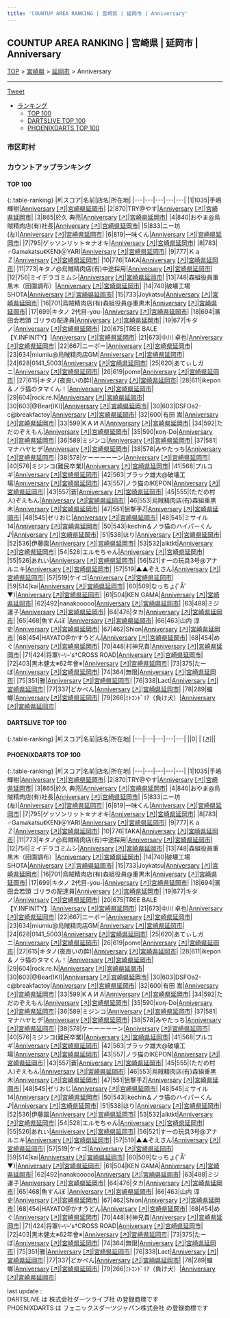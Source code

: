 ```yaml
---
title: 'COUNTUP AREA RANKING | 宮崎県 | 延岡市 | Anniversary'
---
```

## COUNTUP AREA RANKING | 宮崎県 | 延岡市 | Anniversary

[TOP](/darts/rank/) > [宮崎県](/darts/rank/宮崎県/) > [延岡市](/darts/rank/宮崎県/延岡市/) > Anniversary

___

<a href="https://twitter.com/share?ref_src=twsrc%5Etfw" data-text="COUNTUP AREA RANKING | 宮崎県延岡市Anniversary" class="twitter-share-button" data-hashtags="DARTSLIVE,PHOENIXDARTS,darts,ダーツ" data-show-count="false">Tweet</a>

* [ランキング](#カウントアップランキング)
    * [TOP 100](#top-100)
    * [DARTSLIVE TOP 100](#dartslive-top-100)
    * [PHOENIXDARTS TOP 100](#phoenixdarts-top-100)

### 市区町村

<ul>

</ul>

### カウントアップランキング

#### TOP 100



{:.table-ranking}
|#|スコア|名前|店名|所在地|
|---|---|---|---|---|
|1|1035|<span class="rank-name-pd"><span class="pro-icon-pd"></span>手嶋 輝樹</span>|<a href="/darts/rank/shops/47384.html">Anniversary</a> <a href="https://vs.phoenixdarts.com/jp/shop/shopDetailInfo/s_47384?s_seq=47384">[↗]</a>|<a href="/darts/rank/宮崎県/延岡市">宮崎県延岡市</a>|
|2|870|<span class="rank-name-pd">TRY@やす</span>|<a href="/darts/rank/shops/47384.html">Anniversary</a> <a href="https://vs.phoenixdarts.com/jp/shop/shopDetailInfo/s_47384?s_seq=47384">[↗]</a>|<a href="/darts/rank/宮崎県/延岡市">宮崎県延岡市</a>|
|3|865|<span class="rank-name-pd"><span class="pro-icon-pd"></span>於久 典亮</span>|<a href="/darts/rank/shops/47384.html">Anniversary</a> <a href="https://vs.phoenixdarts.com/jp/shop/shopDetailInfo/s_47384?s_seq=47384">[↗]</a>|<a href="/darts/rank/宮崎県/延岡市">宮崎県延岡市</a>|
|4|840|<span class="rank-name-pd">おやま@烏賊精肉店(有)社長</span>|<a href="/darts/rank/shops/47384.html">Anniversary</a> <a href="https://vs.phoenixdarts.com/jp/shop/shopDetailInfo/s_47384?s_seq=47384">[↗]</a>|<a href="/darts/rank/宮崎県/延岡市">宮崎県延岡市</a>|
|5|833|<span class="rank-name-pd">ニー坊(左)</span>|<a href="/darts/rank/shops/47384.html">Anniversary</a> <a href="https://vs.phoenixdarts.com/jp/shop/shopDetailInfo/s_47384?s_seq=47384">[↗]</a>|<a href="/darts/rank/宮崎県/延岡市">宮崎県延岡市</a>|
|6|819|<span class="rank-name-pd">一味くん</span>|<a href="/darts/rank/shops/47384.html">Anniversary</a> <a href="https://vs.phoenixdarts.com/jp/shop/shopDetailInfo/s_47384?s_seq=47384">[↗]</a>|<a href="/darts/rank/宮崎県/延岡市">宮崎県延岡市</a>|
|7|795|<span class="rank-name-pd">ゲッソンリット☆ナオキ</span>|<a href="/darts/rank/shops/47384.html">Anniversary</a> <a href="https://vs.phoenixdarts.com/jp/shop/shopDetailInfo/s_47384?s_seq=47384">[↗]</a>|<a href="/darts/rank/宮崎県/延岡市">宮崎県延岡市</a>|
|8|783|<span class="rank-name-pd">♂Gamakatsu《KEN》＠YARI</span>|<a href="/darts/rank/shops/47384.html">Anniversary</a> <a href="https://vs.phoenixdarts.com/jp/shop/shopDetailInfo/s_47384?s_seq=47384">[↗]</a>|<a href="/darts/rank/宮崎県/延岡市">宮崎県延岡市</a>|
|9|777|<span class="rank-name-pd">ＫａＺ</span>|<a href="/darts/rank/shops/47384.html">Anniversary</a> <a href="https://vs.phoenixdarts.com/jp/shop/shopDetailInfo/s_47384?s_seq=47384">[↗]</a>|<a href="/darts/rank/宮崎県/延岡市">宮崎県延岡市</a>|
|10|776|<span class="rank-name-pd">TAKA</span>|<a href="/darts/rank/shops/47384.html">Anniversary</a> <a href="https://vs.phoenixdarts.com/jp/shop/shopDetailInfo/s_47384?s_seq=47384">[↗]</a>|<a href="/darts/rank/宮崎県/延岡市">宮崎県延岡市</a>|
|11|773|<span class="rank-name-pd">キタノ@烏賊精肉店(有)中途採用</span>|<a href="/darts/rank/shops/47384.html">Anniversary</a> <a href="https://vs.phoenixdarts.com/jp/shop/shopDetailInfo/s_47384?s_seq=47384">[↗]</a>|<a href="/darts/rank/宮崎県/延岡市">宮崎県延岡市</a>|
|12|756|<span class="rank-name-pd">ミイデラゴミムシ</span>|<a href="/darts/rank/shops/47384.html">Anniversary</a> <a href="https://vs.phoenixdarts.com/jp/shop/shopDetailInfo/s_47384?s_seq=47384">[↗]</a>|<a href="/darts/rank/宮崎県/延岡市">宮崎県延岡市</a>|
|13|748|<span class="rank-name-pd">森組役員重黒木（田園調布）</span>|<a href="/darts/rank/shops/47384.html">Anniversary</a> <a href="https://vs.phoenixdarts.com/jp/shop/shopDetailInfo/s_47384?s_seq=47384">[↗]</a>|<a href="/darts/rank/宮崎県/延岡市">宮崎県延岡市</a>|
|14|740|<span class="rank-name-pd">破壊工場　SHOTA</span>|<a href="/darts/rank/shops/47384.html">Anniversary</a> <a href="https://vs.phoenixdarts.com/jp/shop/shopDetailInfo/s_47384?s_seq=47384">[↗]</a>|<a href="/darts/rank/宮崎県/延岡市">宮崎県延岡市</a>|
|15|733|<span class="rank-name-pd">Joykatsu</span>|<a href="/darts/rank/shops/47384.html">Anniversary</a> <a href="https://vs.phoenixdarts.com/jp/shop/shopDetailInfo/s_47384?s_seq=47384">[↗]</a>|<a href="/darts/rank/宮崎県/延岡市">宮崎県延岡市</a>|
|16|701|<span class="rank-name-pd">烏賊精肉店(有)森組役員@重黒木</span>|<a href="/darts/rank/shops/47384.html">Anniversary</a> <a href="https://vs.phoenixdarts.com/jp/shop/shopDetailInfo/s_47384?s_seq=47384">[↗]</a>|<a href="/darts/rank/宮崎県/延岡市">宮崎県延岡市</a>|
|17|699|<span class="rank-name-pd">キタノ 2代目-you-</span>|<a href="/darts/rank/shops/47384.html">Anniversary</a> <a href="https://vs.phoenixdarts.com/jp/shop/shopDetailInfo/s_47384?s_seq=47384">[↗]</a>|<a href="/darts/rank/宮崎県/延岡市">宮崎県延岡市</a>|
|18|694|<span class="rank-name-pd">濱田会若頭 ゴリラの配達員</span>|<a href="/darts/rank/shops/47384.html">Anniversary</a> <a href="https://vs.phoenixdarts.com/jp/shop/shopDetailInfo/s_47384?s_seq=47384">[↗]</a>|<a href="/darts/rank/宮崎県/延岡市">宮崎県延岡市</a>|
|19|677|<span class="rank-name-pd">キタノ</span>|<a href="/darts/rank/shops/47384.html">Anniversary</a> <a href="https://vs.phoenixdarts.com/jp/shop/shopDetailInfo/s_47384?s_seq=47384">[↗]</a>|<a href="/darts/rank/宮崎県/延岡市">宮崎県延岡市</a>|
|20|675|<span class="rank-name-pd">TREE BALE 【Y.INFINITY】</span>|<a href="/darts/rank/shops/47384.html">Anniversary</a> <a href="https://vs.phoenixdarts.com/jp/shop/shopDetailInfo/s_47384?s_seq=47384">[↗]</a>|<a href="/darts/rank/宮崎県/延岡市">宮崎県延岡市</a>|
|21|673|<span class="rank-name-pd"><span class="pro-icon-pd"></span>中川 卓也</span>|<a href="/darts/rank/shops/47384.html">Anniversary</a> <a href="https://vs.phoenixdarts.com/jp/shop/shopDetailInfo/s_47384?s_seq=47384">[↗]</a>|<a href="/darts/rank/宮崎県/延岡市">宮崎県延岡市</a>|
|22|667|<span class="rank-name-pd">ニーボー</span>|<a href="/darts/rank/shops/47384.html">Anniversary</a> <a href="https://vs.phoenixdarts.com/jp/shop/shopDetailInfo/s_47384?s_seq=47384">[↗]</a>|<a href="/darts/rank/宮崎県/延岡市">宮崎県延岡市</a>|
|23|634|<span class="rank-name-pd">miumiu@烏賊精肉店GM</span>|<a href="/darts/rank/shops/47384.html">Anniversary</a> <a href="https://vs.phoenixdarts.com/jp/shop/shopDetailInfo/s_47384?s_seq=47384">[↗]</a>|<a href="/darts/rank/宮崎県/延岡市">宮崎県延岡市</a>|
|24|628|<span class="rank-name-pd">0141_5003</span>|<a href="/darts/rank/shops/47384.html">Anniversary</a> <a href="https://vs.phoenixdarts.com/jp/shop/shopDetailInfo/s_47384?s_seq=47384">[↗]</a>|<a href="/darts/rank/宮崎県/延岡市">宮崎県延岡市</a>|
|25|620|<span class="rank-name-pd">あてぃしガニ</span>|<a href="/darts/rank/shops/47384.html">Anniversary</a> <a href="https://vs.phoenixdarts.com/jp/shop/shopDetailInfo/s_47384?s_seq=47384">[↗]</a>|<a href="/darts/rank/宮崎県/延岡市">宮崎県延岡市</a>|
|26|619|<span class="rank-name-pd">pome</span>|<a href="/darts/rank/shops/47384.html">Anniversary</a> <a href="https://vs.phoenixdarts.com/jp/shop/shopDetailInfo/s_47384?s_seq=47384">[↗]</a>|<a href="/darts/rank/宮崎県/延岡市">宮崎県延岡市</a>|
|27|615|<span class="rank-name-pd">キタノ(夜良いの酔)</span>|<a href="/darts/rank/shops/47384.html">Anniversary</a> <a href="https://vs.phoenixdarts.com/jp/shop/shopDetailInfo/s_47384?s_seq=47384">[↗]</a>|<a href="/darts/rank/宮崎県/延岡市">宮崎県延岡市</a>|
|28|611|<span class="rank-name-pd">ikepon＆ノラ猫のタマくん！</span>|<a href="/darts/rank/shops/47384.html">Anniversary</a> <a href="https://vs.phoenixdarts.com/jp/shop/shopDetailInfo/s_47384?s_seq=47384">[↗]</a>|<a href="/darts/rank/宮崎県/延岡市">宮崎県延岡市</a>|
|29|604|<span class="rank-name-pd">rock.re.N</span>|<a href="/darts/rank/shops/47384.html">Anniversary</a> <a href="https://vs.phoenixdarts.com/jp/shop/shopDetailInfo/s_47384?s_seq=47384">[↗]</a>|<a href="/darts/rank/宮崎県/延岡市">宮崎県延岡市</a>|
|30|603|<span class="rank-name-pd">@Bear[IKI]</span>|<a href="/darts/rank/shops/47384.html">Anniversary</a> <a href="https://vs.phoenixdarts.com/jp/shop/shopDetailInfo/s_47384?s_seq=47384">[↗]</a>|<a href="/darts/rank/宮崎県/延岡市">宮崎県延岡市</a>|
|30|603|<span class="rank-name-pd">DSFOa2-c@breakfactoy</span>|<a href="/darts/rank/shops/47384.html">Anniversary</a> <a href="https://vs.phoenixdarts.com/jp/shop/shopDetailInfo/s_47384?s_seq=47384">[↗]</a>|<a href="/darts/rank/宮崎県/延岡市">宮崎県延岡市</a>|
|32|600|<span class="rank-name-pd">有田 嵩</span>|<a href="/darts/rank/shops/47384.html">Anniversary</a> <a href="https://vs.phoenixdarts.com/jp/shop/shopDetailInfo/s_47384?s_seq=47384">[↗]</a>|<a href="/darts/rank/宮崎県/延岡市">宮崎県延岡市</a>|
|33|599|<span class="rank-name-pd">K A И A</span>|<a href="/darts/rank/shops/47384.html">Anniversary</a> <a href="https://vs.phoenixdarts.com/jp/shop/shopDetailInfo/s_47384?s_seq=47384">[↗]</a>|<a href="/darts/rank/宮崎県/延岡市">宮崎県延岡市</a>|
|34|592|<span class="rank-name-pd">ただのぞえもん</span>|<a href="/darts/rank/shops/47384.html">Anniversary</a> <a href="https://vs.phoenixdarts.com/jp/shop/shopDetailInfo/s_47384?s_seq=47384">[↗]</a>|<a href="/darts/rank/宮崎県/延岡市">宮崎県延岡市</a>|
|35|590|<span class="rank-name-pd">κoη-Do</span>|<a href="/darts/rank/shops/47384.html">Anniversary</a> <a href="https://vs.phoenixdarts.com/jp/shop/shopDetailInfo/s_47384?s_seq=47384">[↗]</a>|<a href="/darts/rank/宮崎県/延岡市">宮崎県延岡市</a>|
|36|589|<span class="rank-name-pd">ミジンコ</span>|<a href="/darts/rank/shops/47384.html">Anniversary</a> <a href="https://vs.phoenixdarts.com/jp/shop/shopDetailInfo/s_47384?s_seq=47384">[↗]</a>|<a href="/darts/rank/宮崎県/延岡市">宮崎県延岡市</a>|
|37|581|<span class="rank-name-pd">マナハヤヒデ</span>|<a href="/darts/rank/shops/47384.html">Anniversary</a> <a href="https://vs.phoenixdarts.com/jp/shop/shopDetailInfo/s_47384?s_seq=47384">[↗]</a>|<a href="/darts/rank/宮崎県/延岡市">宮崎県延岡市</a>|
|38|578|<span class="rank-name-pd">みやたっち</span>|<a href="/darts/rank/shops/47384.html">Anniversary</a> <a href="https://vs.phoenixdarts.com/jp/shop/shopDetailInfo/s_47384?s_seq=47384">[↗]</a>|<a href="/darts/rank/宮崎県/延岡市">宮崎県延岡市</a>|
|38|578|<span class="rank-name-pd">ケーーーーーン</span>|<a href="/darts/rank/shops/47384.html">Anniversary</a> <a href="https://vs.phoenixdarts.com/jp/shop/shopDetailInfo/s_47384?s_seq=47384">[↗]</a>|<a href="/darts/rank/宮崎県/延岡市">宮崎県延岡市</a>|
|40|576|<span class="rank-name-pd">ミジンコ(難民卒業)</span>|<a href="/darts/rank/shops/47384.html">Anniversary</a> <a href="https://vs.phoenixdarts.com/jp/shop/shopDetailInfo/s_47384?s_seq=47384">[↗]</a>|<a href="/darts/rank/宮崎県/延岡市">宮崎県延岡市</a>|
|41|568|<span class="rank-name-pd">プルコギ</span>|<a href="/darts/rank/shops/47384.html">Anniversary</a> <a href="https://vs.phoenixdarts.com/jp/shop/shopDetailInfo/s_47384?s_seq=47384">[↗]</a>|<a href="/darts/rank/宮崎県/延岡市">宮崎県延岡市</a>|
|42|563|<span class="rank-name-pd">ブラック雄大@破壊工場</span>|<a href="/darts/rank/shops/47384.html">Anniversary</a> <a href="https://vs.phoenixdarts.com/jp/shop/shopDetailInfo/s_47384?s_seq=47384">[↗]</a>|<a href="/darts/rank/宮崎県/延岡市">宮崎県延岡市</a>|
|43|557|<span class="rank-name-pd">ノラ猫のIKEPON</span>|<a href="/darts/rank/shops/47384.html">Anniversary</a> <a href="https://vs.phoenixdarts.com/jp/shop/shopDetailInfo/s_47384?s_seq=47384">[↗]</a>|<a href="/darts/rank/宮崎県/延岡市">宮崎県延岡市</a>|
|43|557|<span class="rank-name-pd">蒼</span>|<a href="/darts/rank/shops/47384.html">Anniversary</a> <a href="https://vs.phoenixdarts.com/jp/shop/shopDetailInfo/s_47384?s_seq=47384">[↗]</a>|<a href="/darts/rank/宮崎県/延岡市">宮崎県延岡市</a>|
|45|555|<span class="rank-name-pd">(ただの村人)ぞえもん</span>|<a href="/darts/rank/shops/47384.html">Anniversary</a> <a href="https://vs.phoenixdarts.com/jp/shop/shopDetailInfo/s_47384?s_seq=47384">[↗]</a>|<a href="/darts/rank/宮崎県/延岡市">宮崎県延岡市</a>|
|46|553|<span class="rank-name-pd">烏賊精肉店(有)森組重黒木</span>|<a href="/darts/rank/shops/47384.html">Anniversary</a> <a href="https://vs.phoenixdarts.com/jp/shop/shopDetailInfo/s_47384?s_seq=47384">[↗]</a>|<a href="/darts/rank/宮崎県/延岡市">宮崎県延岡市</a>|
|47|551|<span class="rank-name-pd">狙撃手Z</span>|<a href="/darts/rank/shops/47384.html">Anniversary</a> <a href="https://vs.phoenixdarts.com/jp/shop/shopDetailInfo/s_47384?s_seq=47384">[↗]</a>|<a href="/darts/rank/宮崎県/延岡市">宮崎県延岡市</a>|
|48|545|<span class="rank-name-pd">ゼリおじ</span>|<a href="/darts/rank/shops/47384.html">Anniversary</a> <a href="https://vs.phoenixdarts.com/jp/shop/shopDetailInfo/s_47384?s_seq=47384">[↗]</a>|<a href="/darts/rank/宮崎県/延岡市">宮崎県延岡市</a>|
|48|545|<span class="rank-name-pd">ミサイル14</span>|<a href="/darts/rank/shops/47384.html">Anniversary</a> <a href="https://vs.phoenixdarts.com/jp/shop/shopDetailInfo/s_47384?s_seq=47384">[↗]</a>|<a href="/darts/rank/宮崎県/延岡市">宮崎県延岡市</a>|
|50|543|<span class="rank-name-pd">ikechin＆ノラ猫のハイパーくん♪</span>|<a href="/darts/rank/shops/47384.html">Anniversary</a> <a href="https://vs.phoenixdarts.com/jp/shop/shopDetailInfo/s_47384?s_seq=47384">[↗]</a>|<a href="/darts/rank/宮崎県/延岡市">宮崎県延岡市</a>|
|51|538|<span class="rank-name-pd">ほり</span>|<a href="/darts/rank/shops/47384.html">Anniversary</a> <a href="https://vs.phoenixdarts.com/jp/shop/shopDetailInfo/s_47384?s_seq=47384">[↗]</a>|<a href="/darts/rank/宮崎県/延岡市">宮崎県延岡市</a>|
|52|536|<span class="rank-name-pd">伊藤園</span>|<a href="/darts/rank/shops/47384.html">Anniversary</a> <a href="https://vs.phoenixdarts.com/jp/shop/shopDetailInfo/s_47384?s_seq=47384">[↗]</a>|<a href="/darts/rank/宮崎県/延岡市">宮崎県延岡市</a>|
|53|532|<span class="rank-name-pd">aiktkt</span>|<a href="/darts/rank/shops/47384.html">Anniversary</a> <a href="https://vs.phoenixdarts.com/jp/shop/shopDetailInfo/s_47384?s_seq=47384">[↗]</a>|<a href="/darts/rank/宮崎県/延岡市">宮崎県延岡市</a>|
|54|528|<span class="rank-name-pd">エルモちゃん</span>|<a href="/darts/rank/shops/47384.html">Anniversary</a> <a href="https://vs.phoenixdarts.com/jp/shop/shopDetailInfo/s_47384?s_seq=47384">[↗]</a>|<a href="/darts/rank/宮崎県/延岡市">宮崎県延岡市</a>|
|55|526|<span class="rank-name-pd">あれい</span>|<a href="/darts/rank/shops/47384.html">Anniversary</a> <a href="https://vs.phoenixdarts.com/jp/shop/shopDetailInfo/s_47384?s_seq=47384">[↗]</a>|<a href="/darts/rank/宮崎県/延岡市">宮崎県延岡市</a>|
|56|521|<span class="rank-name-pd">すーの玩具3号@アナルニキ</span>|<a href="/darts/rank/shops/47384.html">Anniversary</a> <a href="https://vs.phoenixdarts.com/jp/shop/shopDetailInfo/s_47384?s_seq=47384">[↗]</a>|<a href="/darts/rank/宮崎県/延岡市">宮崎県延岡市</a>|
|57|519|<span class="rank-name-pd">▲▲ぞえさん</span>|<a href="/darts/rank/shops/47384.html">Anniversary</a> <a href="https://vs.phoenixdarts.com/jp/shop/shopDetailInfo/s_47384?s_seq=47384">[↗]</a>|<a href="/darts/rank/宮崎県/延岡市">宮崎県延岡市</a>|
|57|519|<span class="rank-name-pd">ケイゴ</span>|<a href="/darts/rank/shops/47384.html">Anniversary</a> <a href="https://vs.phoenixdarts.com/jp/shop/shopDetailInfo/s_47384?s_seq=47384">[↗]</a>|<a href="/darts/rank/宮崎県/延岡市">宮崎県延岡市</a>|
|59|514|<span class="rank-name-pd">kai</span>|<a href="/darts/rank/shops/47384.html">Anniversary</a> <a href="https://vs.phoenixdarts.com/jp/shop/shopDetailInfo/s_47384?s_seq=47384">[↗]</a>|<a href="/darts/rank/宮崎県/延岡市">宮崎県延岡市</a>|
|60|509|<span class="rank-name-pd">なっちょ(ﾟÅﾟ▼)</span>|<a href="/darts/rank/shops/47384.html">Anniversary</a> <a href="https://vs.phoenixdarts.com/jp/shop/shopDetailInfo/s_47384?s_seq=47384">[↗]</a>|<a href="/darts/rank/宮崎県/延岡市">宮崎県延岡市</a>|
|61|504|<span class="rank-name-pd">KEN  GAMA</span>|<a href="/darts/rank/shops/47384.html">Anniversary</a> <a href="https://vs.phoenixdarts.com/jp/shop/shopDetailInfo/s_47384?s_seq=47384">[↗]</a>|<a href="/darts/rank/宮崎県/延岡市">宮崎県延岡市</a>|
|62|492|<span class="rank-name-pd">nanakooooo</span>|<a href="/darts/rank/shops/47384.html">Anniversary</a> <a href="https://vs.phoenixdarts.com/jp/shop/shopDetailInfo/s_47384?s_seq=47384">[↗]</a>|<a href="/darts/rank/宮崎県/延岡市">宮崎県延岡市</a>|
|63|488|<span class="rank-name-pd">ミジ運子</span>|<a href="/darts/rank/shops/47384.html">Anniversary</a> <a href="https://vs.phoenixdarts.com/jp/shop/shopDetailInfo/s_47384?s_seq=47384">[↗]</a>|<a href="/darts/rank/宮崎県/延岡市">宮崎県延岡市</a>|
|64|476|<span class="rank-name-pd">タカ</span>|<a href="/darts/rank/shops/47384.html">Anniversary</a> <a href="https://vs.phoenixdarts.com/jp/shop/shopDetailInfo/s_47384?s_seq=47384">[↗]</a>|<a href="/darts/rank/宮崎県/延岡市">宮崎県延岡市</a>|
|65|468|<span class="rank-name-pd">魚すんぼ </span>|<a href="/darts/rank/shops/47384.html">Anniversary</a> <a href="https://vs.phoenixdarts.com/jp/shop/shopDetailInfo/s_47384?s_seq=47384">[↗]</a>|<a href="/darts/rank/宮崎県/延岡市">宮崎県延岡市</a>|
|66|463|<span class="rank-name-pd">山内 淳史</span>|<a href="/darts/rank/shops/47384.html">Anniversary</a> <a href="https://vs.phoenixdarts.com/jp/shop/shopDetailInfo/s_47384?s_seq=47384">[↗]</a>|<a href="/darts/rank/宮崎県/延岡市">宮崎県延岡市</a>|
|67|462|<span class="rank-name-pd">Shion</span>|<a href="/darts/rank/shops/47384.html">Anniversary</a> <a href="https://vs.phoenixdarts.com/jp/shop/shopDetailInfo/s_47384?s_seq=47384">[↗]</a>|<a href="/darts/rank/宮崎県/延岡市">宮崎県延岡市</a>|
|68|454|<span class="rank-name-pd">HAYATO@かすうどん</span>|<a href="/darts/rank/shops/47384.html">Anniversary</a> <a href="https://vs.phoenixdarts.com/jp/shop/shopDetailInfo/s_47384?s_seq=47384">[↗]</a>|<a href="/darts/rank/宮崎県/延岡市">宮崎県延岡市</a>|
|68|454|<span class="rank-name-pd">めぐ</span>|<a href="/darts/rank/shops/47384.html">Anniversary</a> <a href="https://vs.phoenixdarts.com/jp/shop/shopDetailInfo/s_47384?s_seq=47384">[↗]</a>|<a href="/darts/rank/宮崎県/延岡市">宮崎県延岡市</a>|
|70|448|<span class="rank-name-pd">村神兄貴</span>|<a href="/darts/rank/shops/47384.html">Anniversary</a> <a href="https://vs.phoenixdarts.com/jp/shop/shopDetailInfo/s_47384?s_seq=47384">[↗]</a>|<a href="/darts/rank/宮崎県/延岡市">宮崎県延岡市</a>|
|71|424|<span class="rank-name-pd">将軍ﾘｰﾘｰ’s†CROSS ROAD</span>|<a href="/darts/rank/shops/47384.html">Anniversary</a> <a href="https://vs.phoenixdarts.com/jp/shop/shopDetailInfo/s_47384?s_seq=47384">[↗]</a>|<a href="/darts/rank/宮崎県/延岡市">宮崎県延岡市</a>|
|72|403|<span class="rank-name-pd">黒木健太※62年會※</span>|<a href="/darts/rank/shops/47384.html">Anniversary</a> <a href="https://vs.phoenixdarts.com/jp/shop/shopDetailInfo/s_47384?s_seq=47384">[↗]</a>|<a href="/darts/rank/宮崎県/延岡市">宮崎県延岡市</a>|
|73|375|<span class="rank-name-pd">たーぼ</span>|<a href="/darts/rank/shops/47384.html">Anniversary</a> <a href="https://vs.phoenixdarts.com/jp/shop/shopDetailInfo/s_47384?s_seq=47384">[↗]</a>|<a href="/darts/rank/宮崎県/延岡市">宮崎県延岡市</a>|
|74|364|<span class="rank-name-pd">無限</span>|<a href="/darts/rank/shops/47384.html">Anniversary</a> <a href="https://vs.phoenixdarts.com/jp/shop/shopDetailInfo/s_47384?s_seq=47384">[↗]</a>|<a href="/darts/rank/宮崎県/延岡市">宮崎県延岡市</a>|
|75|351|<span class="rank-name-pd">雅</span>|<a href="/darts/rank/shops/47384.html">Anniversary</a> <a href="https://vs.phoenixdarts.com/jp/shop/shopDetailInfo/s_47384?s_seq=47384">[↗]</a>|<a href="/darts/rank/宮崎県/延岡市">宮崎県延岡市</a>|
|76|338|<span class="rank-name-pd">Lact</span>|<a href="/darts/rank/shops/47384.html">Anniversary</a> <a href="https://vs.phoenixdarts.com/jp/shop/shopDetailInfo/s_47384?s_seq=47384">[↗]</a>|<a href="/darts/rank/宮崎県/延岡市">宮崎県延岡市</a>|
|77|337|<span class="rank-name-pd">どかべん</span>|<a href="/darts/rank/shops/47384.html">Anniversary</a> <a href="https://vs.phoenixdarts.com/jp/shop/shopDetailInfo/s_47384?s_seq=47384">[↗]</a>|<a href="/darts/rank/宮崎県/延岡市">宮崎県延岡市</a>|
|78|289|<span class="rank-name-pd">蟷螂</span>|<a href="/darts/rank/shops/47384.html">Anniversary</a> <a href="https://vs.phoenixdarts.com/jp/shop/shopDetailInfo/s_47384?s_seq=47384">[↗]</a>|<a href="/darts/rank/宮崎県/延岡市">宮崎県延岡市</a>|
|79|266|<span class="rank-name-pd">ﾐﾄｺﾝﾄﾞﾘｱ（負け犬）</span>|<a href="/darts/rank/shops/47384.html">Anniversary</a> <a href="https://vs.phoenixdarts.com/jp/shop/shopDetailInfo/s_47384?s_seq=47384">[↗]</a>|<a href="/darts/rank/宮崎県/延岡市">宮崎県延岡市</a>|


#### DARTSLIVE TOP 100



{:.table-ranking}
|#|スコア|名前|店名|所在地|
|---|---|---|---|---|
||0|<span class="rank-name-dl"> </span>|<a href="/darts/rank/shops/.html"></a> <a href="">[↗]</a>|<a href="/darts/rank//"></a>|


#### PHOENIXDARTS TOP 100



{:.table-ranking}
|#|スコア|名前|店名|所在地|
|---|---|---|---|---|
|1|1035|<span class="rank-name-pd"><span class="pro-icon-pd"></span>手嶋 輝樹</span>|<a href="/darts/rank/shops/47384.html">Anniversary</a> <a href="https://vs.phoenixdarts.com/jp/shop/shopDetailInfo/s_47384?s_seq=47384">[↗]</a>|<a href="/darts/rank/宮崎県/延岡市">宮崎県延岡市</a>|
|2|870|<span class="rank-name-pd">TRY@やす</span>|<a href="/darts/rank/shops/47384.html">Anniversary</a> <a href="https://vs.phoenixdarts.com/jp/shop/shopDetailInfo/s_47384?s_seq=47384">[↗]</a>|<a href="/darts/rank/宮崎県/延岡市">宮崎県延岡市</a>|
|3|865|<span class="rank-name-pd"><span class="pro-icon-pd"></span>於久 典亮</span>|<a href="/darts/rank/shops/47384.html">Anniversary</a> <a href="https://vs.phoenixdarts.com/jp/shop/shopDetailInfo/s_47384?s_seq=47384">[↗]</a>|<a href="/darts/rank/宮崎県/延岡市">宮崎県延岡市</a>|
|4|840|<span class="rank-name-pd">おやま@烏賊精肉店(有)社長</span>|<a href="/darts/rank/shops/47384.html">Anniversary</a> <a href="https://vs.phoenixdarts.com/jp/shop/shopDetailInfo/s_47384?s_seq=47384">[↗]</a>|<a href="/darts/rank/宮崎県/延岡市">宮崎県延岡市</a>|
|5|833|<span class="rank-name-pd">ニー坊(左)</span>|<a href="/darts/rank/shops/47384.html">Anniversary</a> <a href="https://vs.phoenixdarts.com/jp/shop/shopDetailInfo/s_47384?s_seq=47384">[↗]</a>|<a href="/darts/rank/宮崎県/延岡市">宮崎県延岡市</a>|
|6|819|<span class="rank-name-pd">一味くん</span>|<a href="/darts/rank/shops/47384.html">Anniversary</a> <a href="https://vs.phoenixdarts.com/jp/shop/shopDetailInfo/s_47384?s_seq=47384">[↗]</a>|<a href="/darts/rank/宮崎県/延岡市">宮崎県延岡市</a>|
|7|795|<span class="rank-name-pd">ゲッソンリット☆ナオキ</span>|<a href="/darts/rank/shops/47384.html">Anniversary</a> <a href="https://vs.phoenixdarts.com/jp/shop/shopDetailInfo/s_47384?s_seq=47384">[↗]</a>|<a href="/darts/rank/宮崎県/延岡市">宮崎県延岡市</a>|
|8|783|<span class="rank-name-pd">♂Gamakatsu《KEN》＠YARI</span>|<a href="/darts/rank/shops/47384.html">Anniversary</a> <a href="https://vs.phoenixdarts.com/jp/shop/shopDetailInfo/s_47384?s_seq=47384">[↗]</a>|<a href="/darts/rank/宮崎県/延岡市">宮崎県延岡市</a>|
|9|777|<span class="rank-name-pd">ＫａＺ</span>|<a href="/darts/rank/shops/47384.html">Anniversary</a> <a href="https://vs.phoenixdarts.com/jp/shop/shopDetailInfo/s_47384?s_seq=47384">[↗]</a>|<a href="/darts/rank/宮崎県/延岡市">宮崎県延岡市</a>|
|10|776|<span class="rank-name-pd">TAKA</span>|<a href="/darts/rank/shops/47384.html">Anniversary</a> <a href="https://vs.phoenixdarts.com/jp/shop/shopDetailInfo/s_47384?s_seq=47384">[↗]</a>|<a href="/darts/rank/宮崎県/延岡市">宮崎県延岡市</a>|
|11|773|<span class="rank-name-pd">キタノ@烏賊精肉店(有)中途採用</span>|<a href="/darts/rank/shops/47384.html">Anniversary</a> <a href="https://vs.phoenixdarts.com/jp/shop/shopDetailInfo/s_47384?s_seq=47384">[↗]</a>|<a href="/darts/rank/宮崎県/延岡市">宮崎県延岡市</a>|
|12|756|<span class="rank-name-pd">ミイデラゴミムシ</span>|<a href="/darts/rank/shops/47384.html">Anniversary</a> <a href="https://vs.phoenixdarts.com/jp/shop/shopDetailInfo/s_47384?s_seq=47384">[↗]</a>|<a href="/darts/rank/宮崎県/延岡市">宮崎県延岡市</a>|
|13|748|<span class="rank-name-pd">森組役員重黒木（田園調布）</span>|<a href="/darts/rank/shops/47384.html">Anniversary</a> <a href="https://vs.phoenixdarts.com/jp/shop/shopDetailInfo/s_47384?s_seq=47384">[↗]</a>|<a href="/darts/rank/宮崎県/延岡市">宮崎県延岡市</a>|
|14|740|<span class="rank-name-pd">破壊工場　SHOTA</span>|<a href="/darts/rank/shops/47384.html">Anniversary</a> <a href="https://vs.phoenixdarts.com/jp/shop/shopDetailInfo/s_47384?s_seq=47384">[↗]</a>|<a href="/darts/rank/宮崎県/延岡市">宮崎県延岡市</a>|
|15|733|<span class="rank-name-pd">Joykatsu</span>|<a href="/darts/rank/shops/47384.html">Anniversary</a> <a href="https://vs.phoenixdarts.com/jp/shop/shopDetailInfo/s_47384?s_seq=47384">[↗]</a>|<a href="/darts/rank/宮崎県/延岡市">宮崎県延岡市</a>|
|16|701|<span class="rank-name-pd">烏賊精肉店(有)森組役員@重黒木</span>|<a href="/darts/rank/shops/47384.html">Anniversary</a> <a href="https://vs.phoenixdarts.com/jp/shop/shopDetailInfo/s_47384?s_seq=47384">[↗]</a>|<a href="/darts/rank/宮崎県/延岡市">宮崎県延岡市</a>|
|17|699|<span class="rank-name-pd">キタノ 2代目-you-</span>|<a href="/darts/rank/shops/47384.html">Anniversary</a> <a href="https://vs.phoenixdarts.com/jp/shop/shopDetailInfo/s_47384?s_seq=47384">[↗]</a>|<a href="/darts/rank/宮崎県/延岡市">宮崎県延岡市</a>|
|18|694|<span class="rank-name-pd">濱田会若頭 ゴリラの配達員</span>|<a href="/darts/rank/shops/47384.html">Anniversary</a> <a href="https://vs.phoenixdarts.com/jp/shop/shopDetailInfo/s_47384?s_seq=47384">[↗]</a>|<a href="/darts/rank/宮崎県/延岡市">宮崎県延岡市</a>|
|19|677|<span class="rank-name-pd">キタノ</span>|<a href="/darts/rank/shops/47384.html">Anniversary</a> <a href="https://vs.phoenixdarts.com/jp/shop/shopDetailInfo/s_47384?s_seq=47384">[↗]</a>|<a href="/darts/rank/宮崎県/延岡市">宮崎県延岡市</a>|
|20|675|<span class="rank-name-pd">TREE BALE 【Y.INFINITY】</span>|<a href="/darts/rank/shops/47384.html">Anniversary</a> <a href="https://vs.phoenixdarts.com/jp/shop/shopDetailInfo/s_47384?s_seq=47384">[↗]</a>|<a href="/darts/rank/宮崎県/延岡市">宮崎県延岡市</a>|
|21|673|<span class="rank-name-pd"><span class="pro-icon-pd"></span>中川 卓也</span>|<a href="/darts/rank/shops/47384.html">Anniversary</a> <a href="https://vs.phoenixdarts.com/jp/shop/shopDetailInfo/s_47384?s_seq=47384">[↗]</a>|<a href="/darts/rank/宮崎県/延岡市">宮崎県延岡市</a>|
|22|667|<span class="rank-name-pd">ニーボー</span>|<a href="/darts/rank/shops/47384.html">Anniversary</a> <a href="https://vs.phoenixdarts.com/jp/shop/shopDetailInfo/s_47384?s_seq=47384">[↗]</a>|<a href="/darts/rank/宮崎県/延岡市">宮崎県延岡市</a>|
|23|634|<span class="rank-name-pd">miumiu@烏賊精肉店GM</span>|<a href="/darts/rank/shops/47384.html">Anniversary</a> <a href="https://vs.phoenixdarts.com/jp/shop/shopDetailInfo/s_47384?s_seq=47384">[↗]</a>|<a href="/darts/rank/宮崎県/延岡市">宮崎県延岡市</a>|
|24|628|<span class="rank-name-pd">0141_5003</span>|<a href="/darts/rank/shops/47384.html">Anniversary</a> <a href="https://vs.phoenixdarts.com/jp/shop/shopDetailInfo/s_47384?s_seq=47384">[↗]</a>|<a href="/darts/rank/宮崎県/延岡市">宮崎県延岡市</a>|
|25|620|<span class="rank-name-pd">あてぃしガニ</span>|<a href="/darts/rank/shops/47384.html">Anniversary</a> <a href="https://vs.phoenixdarts.com/jp/shop/shopDetailInfo/s_47384?s_seq=47384">[↗]</a>|<a href="/darts/rank/宮崎県/延岡市">宮崎県延岡市</a>|
|26|619|<span class="rank-name-pd">pome</span>|<a href="/darts/rank/shops/47384.html">Anniversary</a> <a href="https://vs.phoenixdarts.com/jp/shop/shopDetailInfo/s_47384?s_seq=47384">[↗]</a>|<a href="/darts/rank/宮崎県/延岡市">宮崎県延岡市</a>|
|27|615|<span class="rank-name-pd">キタノ(夜良いの酔)</span>|<a href="/darts/rank/shops/47384.html">Anniversary</a> <a href="https://vs.phoenixdarts.com/jp/shop/shopDetailInfo/s_47384?s_seq=47384">[↗]</a>|<a href="/darts/rank/宮崎県/延岡市">宮崎県延岡市</a>|
|28|611|<span class="rank-name-pd">ikepon＆ノラ猫のタマくん！</span>|<a href="/darts/rank/shops/47384.html">Anniversary</a> <a href="https://vs.phoenixdarts.com/jp/shop/shopDetailInfo/s_47384?s_seq=47384">[↗]</a>|<a href="/darts/rank/宮崎県/延岡市">宮崎県延岡市</a>|
|29|604|<span class="rank-name-pd">rock.re.N</span>|<a href="/darts/rank/shops/47384.html">Anniversary</a> <a href="https://vs.phoenixdarts.com/jp/shop/shopDetailInfo/s_47384?s_seq=47384">[↗]</a>|<a href="/darts/rank/宮崎県/延岡市">宮崎県延岡市</a>|
|30|603|<span class="rank-name-pd">@Bear[IKI]</span>|<a href="/darts/rank/shops/47384.html">Anniversary</a> <a href="https://vs.phoenixdarts.com/jp/shop/shopDetailInfo/s_47384?s_seq=47384">[↗]</a>|<a href="/darts/rank/宮崎県/延岡市">宮崎県延岡市</a>|
|30|603|<span class="rank-name-pd">DSFOa2-c@breakfactoy</span>|<a href="/darts/rank/shops/47384.html">Anniversary</a> <a href="https://vs.phoenixdarts.com/jp/shop/shopDetailInfo/s_47384?s_seq=47384">[↗]</a>|<a href="/darts/rank/宮崎県/延岡市">宮崎県延岡市</a>|
|32|600|<span class="rank-name-pd">有田 嵩</span>|<a href="/darts/rank/shops/47384.html">Anniversary</a> <a href="https://vs.phoenixdarts.com/jp/shop/shopDetailInfo/s_47384?s_seq=47384">[↗]</a>|<a href="/darts/rank/宮崎県/延岡市">宮崎県延岡市</a>|
|33|599|<span class="rank-name-pd">K A И A</span>|<a href="/darts/rank/shops/47384.html">Anniversary</a> <a href="https://vs.phoenixdarts.com/jp/shop/shopDetailInfo/s_47384?s_seq=47384">[↗]</a>|<a href="/darts/rank/宮崎県/延岡市">宮崎県延岡市</a>|
|34|592|<span class="rank-name-pd">ただのぞえもん</span>|<a href="/darts/rank/shops/47384.html">Anniversary</a> <a href="https://vs.phoenixdarts.com/jp/shop/shopDetailInfo/s_47384?s_seq=47384">[↗]</a>|<a href="/darts/rank/宮崎県/延岡市">宮崎県延岡市</a>|
|35|590|<span class="rank-name-pd">κoη-Do</span>|<a href="/darts/rank/shops/47384.html">Anniversary</a> <a href="https://vs.phoenixdarts.com/jp/shop/shopDetailInfo/s_47384?s_seq=47384">[↗]</a>|<a href="/darts/rank/宮崎県/延岡市">宮崎県延岡市</a>|
|36|589|<span class="rank-name-pd">ミジンコ</span>|<a href="/darts/rank/shops/47384.html">Anniversary</a> <a href="https://vs.phoenixdarts.com/jp/shop/shopDetailInfo/s_47384?s_seq=47384">[↗]</a>|<a href="/darts/rank/宮崎県/延岡市">宮崎県延岡市</a>|
|37|581|<span class="rank-name-pd">マナハヤヒデ</span>|<a href="/darts/rank/shops/47384.html">Anniversary</a> <a href="https://vs.phoenixdarts.com/jp/shop/shopDetailInfo/s_47384?s_seq=47384">[↗]</a>|<a href="/darts/rank/宮崎県/延岡市">宮崎県延岡市</a>|
|38|578|<span class="rank-name-pd">みやたっち</span>|<a href="/darts/rank/shops/47384.html">Anniversary</a> <a href="https://vs.phoenixdarts.com/jp/shop/shopDetailInfo/s_47384?s_seq=47384">[↗]</a>|<a href="/darts/rank/宮崎県/延岡市">宮崎県延岡市</a>|
|38|578|<span class="rank-name-pd">ケーーーーーン</span>|<a href="/darts/rank/shops/47384.html">Anniversary</a> <a href="https://vs.phoenixdarts.com/jp/shop/shopDetailInfo/s_47384?s_seq=47384">[↗]</a>|<a href="/darts/rank/宮崎県/延岡市">宮崎県延岡市</a>|
|40|576|<span class="rank-name-pd">ミジンコ(難民卒業)</span>|<a href="/darts/rank/shops/47384.html">Anniversary</a> <a href="https://vs.phoenixdarts.com/jp/shop/shopDetailInfo/s_47384?s_seq=47384">[↗]</a>|<a href="/darts/rank/宮崎県/延岡市">宮崎県延岡市</a>|
|41|568|<span class="rank-name-pd">プルコギ</span>|<a href="/darts/rank/shops/47384.html">Anniversary</a> <a href="https://vs.phoenixdarts.com/jp/shop/shopDetailInfo/s_47384?s_seq=47384">[↗]</a>|<a href="/darts/rank/宮崎県/延岡市">宮崎県延岡市</a>|
|42|563|<span class="rank-name-pd">ブラック雄大@破壊工場</span>|<a href="/darts/rank/shops/47384.html">Anniversary</a> <a href="https://vs.phoenixdarts.com/jp/shop/shopDetailInfo/s_47384?s_seq=47384">[↗]</a>|<a href="/darts/rank/宮崎県/延岡市">宮崎県延岡市</a>|
|43|557|<span class="rank-name-pd">ノラ猫のIKEPON</span>|<a href="/darts/rank/shops/47384.html">Anniversary</a> <a href="https://vs.phoenixdarts.com/jp/shop/shopDetailInfo/s_47384?s_seq=47384">[↗]</a>|<a href="/darts/rank/宮崎県/延岡市">宮崎県延岡市</a>|
|43|557|<span class="rank-name-pd">蒼</span>|<a href="/darts/rank/shops/47384.html">Anniversary</a> <a href="https://vs.phoenixdarts.com/jp/shop/shopDetailInfo/s_47384?s_seq=47384">[↗]</a>|<a href="/darts/rank/宮崎県/延岡市">宮崎県延岡市</a>|
|45|555|<span class="rank-name-pd">(ただの村人)ぞえもん</span>|<a href="/darts/rank/shops/47384.html">Anniversary</a> <a href="https://vs.phoenixdarts.com/jp/shop/shopDetailInfo/s_47384?s_seq=47384">[↗]</a>|<a href="/darts/rank/宮崎県/延岡市">宮崎県延岡市</a>|
|46|553|<span class="rank-name-pd">烏賊精肉店(有)森組重黒木</span>|<a href="/darts/rank/shops/47384.html">Anniversary</a> <a href="https://vs.phoenixdarts.com/jp/shop/shopDetailInfo/s_47384?s_seq=47384">[↗]</a>|<a href="/darts/rank/宮崎県/延岡市">宮崎県延岡市</a>|
|47|551|<span class="rank-name-pd">狙撃手Z</span>|<a href="/darts/rank/shops/47384.html">Anniversary</a> <a href="https://vs.phoenixdarts.com/jp/shop/shopDetailInfo/s_47384?s_seq=47384">[↗]</a>|<a href="/darts/rank/宮崎県/延岡市">宮崎県延岡市</a>|
|48|545|<span class="rank-name-pd">ゼリおじ</span>|<a href="/darts/rank/shops/47384.html">Anniversary</a> <a href="https://vs.phoenixdarts.com/jp/shop/shopDetailInfo/s_47384?s_seq=47384">[↗]</a>|<a href="/darts/rank/宮崎県/延岡市">宮崎県延岡市</a>|
|48|545|<span class="rank-name-pd">ミサイル14</span>|<a href="/darts/rank/shops/47384.html">Anniversary</a> <a href="https://vs.phoenixdarts.com/jp/shop/shopDetailInfo/s_47384?s_seq=47384">[↗]</a>|<a href="/darts/rank/宮崎県/延岡市">宮崎県延岡市</a>|
|50|543|<span class="rank-name-pd">ikechin＆ノラ猫のハイパーくん♪</span>|<a href="/darts/rank/shops/47384.html">Anniversary</a> <a href="https://vs.phoenixdarts.com/jp/shop/shopDetailInfo/s_47384?s_seq=47384">[↗]</a>|<a href="/darts/rank/宮崎県/延岡市">宮崎県延岡市</a>|
|51|538|<span class="rank-name-pd">ほり</span>|<a href="/darts/rank/shops/47384.html">Anniversary</a> <a href="https://vs.phoenixdarts.com/jp/shop/shopDetailInfo/s_47384?s_seq=47384">[↗]</a>|<a href="/darts/rank/宮崎県/延岡市">宮崎県延岡市</a>|
|52|536|<span class="rank-name-pd">伊藤園</span>|<a href="/darts/rank/shops/47384.html">Anniversary</a> <a href="https://vs.phoenixdarts.com/jp/shop/shopDetailInfo/s_47384?s_seq=47384">[↗]</a>|<a href="/darts/rank/宮崎県/延岡市">宮崎県延岡市</a>|
|53|532|<span class="rank-name-pd">aiktkt</span>|<a href="/darts/rank/shops/47384.html">Anniversary</a> <a href="https://vs.phoenixdarts.com/jp/shop/shopDetailInfo/s_47384?s_seq=47384">[↗]</a>|<a href="/darts/rank/宮崎県/延岡市">宮崎県延岡市</a>|
|54|528|<span class="rank-name-pd">エルモちゃん</span>|<a href="/darts/rank/shops/47384.html">Anniversary</a> <a href="https://vs.phoenixdarts.com/jp/shop/shopDetailInfo/s_47384?s_seq=47384">[↗]</a>|<a href="/darts/rank/宮崎県/延岡市">宮崎県延岡市</a>|
|55|526|<span class="rank-name-pd">あれい</span>|<a href="/darts/rank/shops/47384.html">Anniversary</a> <a href="https://vs.phoenixdarts.com/jp/shop/shopDetailInfo/s_47384?s_seq=47384">[↗]</a>|<a href="/darts/rank/宮崎県/延岡市">宮崎県延岡市</a>|
|56|521|<span class="rank-name-pd">すーの玩具3号@アナルニキ</span>|<a href="/darts/rank/shops/47384.html">Anniversary</a> <a href="https://vs.phoenixdarts.com/jp/shop/shopDetailInfo/s_47384?s_seq=47384">[↗]</a>|<a href="/darts/rank/宮崎県/延岡市">宮崎県延岡市</a>|
|57|519|<span class="rank-name-pd">▲▲ぞえさん</span>|<a href="/darts/rank/shops/47384.html">Anniversary</a> <a href="https://vs.phoenixdarts.com/jp/shop/shopDetailInfo/s_47384?s_seq=47384">[↗]</a>|<a href="/darts/rank/宮崎県/延岡市">宮崎県延岡市</a>|
|57|519|<span class="rank-name-pd">ケイゴ</span>|<a href="/darts/rank/shops/47384.html">Anniversary</a> <a href="https://vs.phoenixdarts.com/jp/shop/shopDetailInfo/s_47384?s_seq=47384">[↗]</a>|<a href="/darts/rank/宮崎県/延岡市">宮崎県延岡市</a>|
|59|514|<span class="rank-name-pd">kai</span>|<a href="/darts/rank/shops/47384.html">Anniversary</a> <a href="https://vs.phoenixdarts.com/jp/shop/shopDetailInfo/s_47384?s_seq=47384">[↗]</a>|<a href="/darts/rank/宮崎県/延岡市">宮崎県延岡市</a>|
|60|509|<span class="rank-name-pd">なっちょ(ﾟÅﾟ▼)</span>|<a href="/darts/rank/shops/47384.html">Anniversary</a> <a href="https://vs.phoenixdarts.com/jp/shop/shopDetailInfo/s_47384?s_seq=47384">[↗]</a>|<a href="/darts/rank/宮崎県/延岡市">宮崎県延岡市</a>|
|61|504|<span class="rank-name-pd">KEN  GAMA</span>|<a href="/darts/rank/shops/47384.html">Anniversary</a> <a href="https://vs.phoenixdarts.com/jp/shop/shopDetailInfo/s_47384?s_seq=47384">[↗]</a>|<a href="/darts/rank/宮崎県/延岡市">宮崎県延岡市</a>|
|62|492|<span class="rank-name-pd">nanakooooo</span>|<a href="/darts/rank/shops/47384.html">Anniversary</a> <a href="https://vs.phoenixdarts.com/jp/shop/shopDetailInfo/s_47384?s_seq=47384">[↗]</a>|<a href="/darts/rank/宮崎県/延岡市">宮崎県延岡市</a>|
|63|488|<span class="rank-name-pd">ミジ運子</span>|<a href="/darts/rank/shops/47384.html">Anniversary</a> <a href="https://vs.phoenixdarts.com/jp/shop/shopDetailInfo/s_47384?s_seq=47384">[↗]</a>|<a href="/darts/rank/宮崎県/延岡市">宮崎県延岡市</a>|
|64|476|<span class="rank-name-pd">タカ</span>|<a href="/darts/rank/shops/47384.html">Anniversary</a> <a href="https://vs.phoenixdarts.com/jp/shop/shopDetailInfo/s_47384?s_seq=47384">[↗]</a>|<a href="/darts/rank/宮崎県/延岡市">宮崎県延岡市</a>|
|65|468|<span class="rank-name-pd">魚すんぼ </span>|<a href="/darts/rank/shops/47384.html">Anniversary</a> <a href="https://vs.phoenixdarts.com/jp/shop/shopDetailInfo/s_47384?s_seq=47384">[↗]</a>|<a href="/darts/rank/宮崎県/延岡市">宮崎県延岡市</a>|
|66|463|<span class="rank-name-pd">山内 淳史</span>|<a href="/darts/rank/shops/47384.html">Anniversary</a> <a href="https://vs.phoenixdarts.com/jp/shop/shopDetailInfo/s_47384?s_seq=47384">[↗]</a>|<a href="/darts/rank/宮崎県/延岡市">宮崎県延岡市</a>|
|67|462|<span class="rank-name-pd">Shion</span>|<a href="/darts/rank/shops/47384.html">Anniversary</a> <a href="https://vs.phoenixdarts.com/jp/shop/shopDetailInfo/s_47384?s_seq=47384">[↗]</a>|<a href="/darts/rank/宮崎県/延岡市">宮崎県延岡市</a>|
|68|454|<span class="rank-name-pd">HAYATO@かすうどん</span>|<a href="/darts/rank/shops/47384.html">Anniversary</a> <a href="https://vs.phoenixdarts.com/jp/shop/shopDetailInfo/s_47384?s_seq=47384">[↗]</a>|<a href="/darts/rank/宮崎県/延岡市">宮崎県延岡市</a>|
|68|454|<span class="rank-name-pd">めぐ</span>|<a href="/darts/rank/shops/47384.html">Anniversary</a> <a href="https://vs.phoenixdarts.com/jp/shop/shopDetailInfo/s_47384?s_seq=47384">[↗]</a>|<a href="/darts/rank/宮崎県/延岡市">宮崎県延岡市</a>|
|70|448|<span class="rank-name-pd">村神兄貴</span>|<a href="/darts/rank/shops/47384.html">Anniversary</a> <a href="https://vs.phoenixdarts.com/jp/shop/shopDetailInfo/s_47384?s_seq=47384">[↗]</a>|<a href="/darts/rank/宮崎県/延岡市">宮崎県延岡市</a>|
|71|424|<span class="rank-name-pd">将軍ﾘｰﾘｰ’s†CROSS ROAD</span>|<a href="/darts/rank/shops/47384.html">Anniversary</a> <a href="https://vs.phoenixdarts.com/jp/shop/shopDetailInfo/s_47384?s_seq=47384">[↗]</a>|<a href="/darts/rank/宮崎県/延岡市">宮崎県延岡市</a>|
|72|403|<span class="rank-name-pd">黒木健太※62年會※</span>|<a href="/darts/rank/shops/47384.html">Anniversary</a> <a href="https://vs.phoenixdarts.com/jp/shop/shopDetailInfo/s_47384?s_seq=47384">[↗]</a>|<a href="/darts/rank/宮崎県/延岡市">宮崎県延岡市</a>|
|73|375|<span class="rank-name-pd">たーぼ</span>|<a href="/darts/rank/shops/47384.html">Anniversary</a> <a href="https://vs.phoenixdarts.com/jp/shop/shopDetailInfo/s_47384?s_seq=47384">[↗]</a>|<a href="/darts/rank/宮崎県/延岡市">宮崎県延岡市</a>|
|74|364|<span class="rank-name-pd">無限</span>|<a href="/darts/rank/shops/47384.html">Anniversary</a> <a href="https://vs.phoenixdarts.com/jp/shop/shopDetailInfo/s_47384?s_seq=47384">[↗]</a>|<a href="/darts/rank/宮崎県/延岡市">宮崎県延岡市</a>|
|75|351|<span class="rank-name-pd">雅</span>|<a href="/darts/rank/shops/47384.html">Anniversary</a> <a href="https://vs.phoenixdarts.com/jp/shop/shopDetailInfo/s_47384?s_seq=47384">[↗]</a>|<a href="/darts/rank/宮崎県/延岡市">宮崎県延岡市</a>|
|76|338|<span class="rank-name-pd">Lact</span>|<a href="/darts/rank/shops/47384.html">Anniversary</a> <a href="https://vs.phoenixdarts.com/jp/shop/shopDetailInfo/s_47384?s_seq=47384">[↗]</a>|<a href="/darts/rank/宮崎県/延岡市">宮崎県延岡市</a>|
|77|337|<span class="rank-name-pd">どかべん</span>|<a href="/darts/rank/shops/47384.html">Anniversary</a> <a href="https://vs.phoenixdarts.com/jp/shop/shopDetailInfo/s_47384?s_seq=47384">[↗]</a>|<a href="/darts/rank/宮崎県/延岡市">宮崎県延岡市</a>|
|78|289|<span class="rank-name-pd">蟷螂</span>|<a href="/darts/rank/shops/47384.html">Anniversary</a> <a href="https://vs.phoenixdarts.com/jp/shop/shopDetailInfo/s_47384?s_seq=47384">[↗]</a>|<a href="/darts/rank/宮崎県/延岡市">宮崎県延岡市</a>|
|79|266|<span class="rank-name-pd">ﾐﾄｺﾝﾄﾞﾘｱ（負け犬）</span>|<a href="/darts/rank/shops/47384.html">Anniversary</a> <a href="https://vs.phoenixdarts.com/jp/shop/shopDetailInfo/s_47384?s_seq=47384">[↗]</a>|<a href="/darts/rank/宮崎県/延岡市">宮崎県延岡市</a>|


<div class="footer border-top border-gray-light mt-5 pt-3 text-right text-gray">
    last update : <span style="font-weight: italic" id="foot_last_modified"></span><br />
    DARTSLIVE は 株式会社ダーツライブ社 の登録商標です<br />
    PHOENIXDARTS は フェニックスダーツジャパン株式会社 の登録商標です<br />
</div>

<script src="https://cdnjs.cloudflare.com/ajax/libs/jquery.tablesorter/2.31.3/js/jquery.tablesorter.min.js" integrity="sha512-qzgd5cYSZcosqpzpn7zF2ZId8f/8CHmFKZ8j7mU4OUXTNRd5g+ZHBPsgKEwoqxCtdQvExE5LprwwPAgoicguNg==" crossorigin="anonymous" referrerpolicy="no-referrer"></script>
<link rel="stylesheet" href="https://cdnjs.cloudflare.com/ajax/libs/jquery.tablesorter/2.31.3/css/theme.default.min.css" integrity="sha512-wghhOJkjQX0Lh3NSWvNKeZ0ZpNn+SPVXX1Qyc9OCaogADktxrBiBdKGDoqVUOyhStvMBmJQ8ZdMHiR3wuEq8+w==" crossorigin="anonymous" referrerpolicy="no-referrer" />
<script>
$(function() {
    $(".table-ranking").tablesorter({sortList:[[0, 0]]});
    $("#foot_last_modified").text(formatDate(new Date(document.lastModified), 'yyyy-MM-dd HH:mm:ss'));
});
</script>

<script async src="https://platform.twitter.com/widgets.js" charset="utf-8"></script>